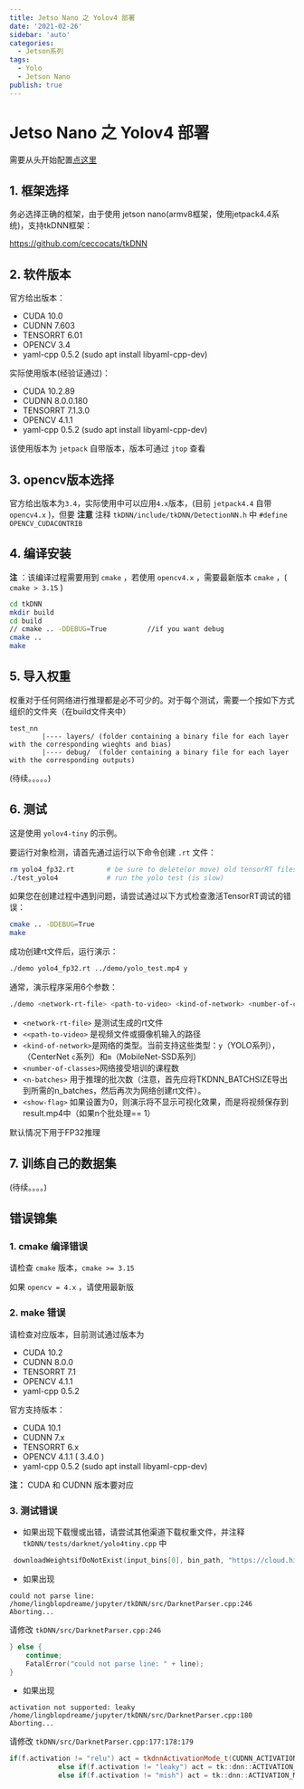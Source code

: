 ```yaml
---
title: Jetso Nano 之 Yolov4 部署
date: '2021-02-26'
sidebar: 'auto'
categories:
  - Jetson系列
tags: 
  - Yolo
  - Jetson Nano
publish: true
---
```


# Jetso Nano 之 Yolov4 部署


需要从头开始配置[点这里](./jetson-nano-zhe.md)

## 1. 框架选择

务必选择正确的框架，由于使用 jetson nano(armv8框架，使用jetpack4.4系统)，支持tkDNN框架：

https://github.com/ceccocats/tkDNN

## 2. 软件版本

官方给出版本：

+ CUDA 10.0
+ CUDNN 7.603
+ TENSORRT 6.01
+ OPENCV 3.4
+ yaml-cpp 0.5.2 (sudo apt install libyaml-cpp-dev)

实际使用版本(经验证通过)：

+ CUDA 10.2.89
+ CUDNN 8.0.0.180
+ TENSORRT 7.1.3.0
+ OPENCV 4.1.1
+ yaml-cpp 0.5.2 (sudo apt install libyaml-cpp-dev)

该使用版本为 `jetpack` 自带版本，版本可通过 `jtop` 查看

## 3. opencv版本选择

官方给出版本为`3.4`，实际使用中可以应用`4.x`版本，(目前 `jetpack4.4` 自带 `opencv4.x` )，但要 **注意** 注释 `tkDNN/include/tkDNN/DetectionNN.h` 中 `#define OPENCV_CUDACONTRIB` 

## 4. 编译安装

**注** ：该编译过程需要用到 `cmake` ，若使用 `opencv4.x` ，需要最新版本 `cmake` ，( `cmake > 3.15` )  

```bash
cd tkDNN
mkdir build
cd build
// cmake .. -DDEBUG=True          //if you want debug
cmake ..
make
```

## 5. 导入权重

权重对于任何网络进行推理都是必不可少的。对于每个测试，需要一个按如下方式组织的文件夹（在build文件夹中）

```
test_nn
        |---- layers/ (folder containing a binary file for each layer with the corresponding wieghts and bias)
        |---- debug/  (folder containing a binary file for each layer with the corresponding outputs)

```

(待续。。。。。)

## 6. 测试

这是使用 `yolov4-tiny` 的示例。

要运行对象检测，请首先通过运行以下命令创建 `.rt` 文件：

```bash
rm yolo4_fp32.rt        # be sure to delete(or move) old tensorRT files
./test_yolo4            # run the yolo test (is slow)
```

如果您在创建过程中遇到问题，请尝试通过以下方式检查激活TensorRT调试的错误：

```bash
cmake .. -DDEBUG=True
make
```

成功创建rt文件后，运行演示：

```bash
./demo yolo4_fp32.rt ../demo/yolo_test.mp4 y
```

通常，演示程序采用6个参数：

```bash
./demo <network-rt-file> <path-to-video> <kind-of-network> <number-of-classes> <n-batches> <show-flag>
```

+ `<network-rt-file>` 是测试生成的rt文件
+ `<<path-to-video>` 是视频文件或摄像机输入的路径
+ `<kind-of-network>`是网络的类型。当前支持这些类型：`y`（YOLO系列），（CenterNet `c`系列）和`m`（MobileNet-SSD系列）
+ `<number-of-classes>`网络接受培训的课程数
+ `<n-batches>` 用于推理的批次数（注意，首先应将TKDNN_BATCHSIZE导出到所需的n_batches，然后再次为网络创建rt文件）。
+ `<show-flag>` 如果设置为0，则演示将不显示可视化效果，而是将视频保存到result.mp4中（如果n个批处理== 1）

默认情况下用于FP32推理

## 7. 训练自己的数据集

(待续。。。。)



## 错误锦集

### 1. cmake 编译错误

请检查 `cmake` 版本，`cmake >= 3.15` 

如果 `opencv = 4.x` ，请使用最新版

### 2. make 错误

请检查对应版本，目前测试通过版本为

+ CUDA 10.2
+ CUDNN 8.0.0
+ TENSORRT 7.1
+ OPENCV 4.1.1
+ yaml-cpp 0.5.2 

官方支持版本：

+ CUDA 10.1
+ CUDNN 7.x
+ TENSORRT 6.x
+ OPENCV 4.1.1 ( 3.4.0 )
+ yaml-cpp 0.5.2 (sudo apt install libyaml-cpp-dev)

**注：** CUDA 和 CUDNN 版本要对应

### 3. 测试错误

- 如果出现下载慢或出错，请尝试其他渠道下载权重文件，并注释 `tkDNN/tests/darknet/yolo4tiny.cpp` 中

```c++
 downloadWeightsifDoNotExist(input_bins[0], bin_path, "https://cloud.hipert.unimore.it/s/iRnc4pSqmx78gJs/download");
```

- 如果出现

```
could not parse line: 
/home/lingblopdreame/jupyter/tkDNN/src/DarknetParser.cpp:246
Aborting...
```

请修改 `tkDNN/src/DarknetParser.cpp:246` 

```c++
} else {
	continue;
	FatalError("could not parse line: " + line);
}
```

- 如果出现

```
activation not supported: leaky
/home/lingblopdreame/jupyter/tkDNN/src/DarknetParser.cpp:180
Aborting...
```

请修改 `tkDNN/src/DarknetParser.cpp:177:178:179` 

```c++
if(f.activation != "relu") act = tkdnnActivationMode_t(CUDNN_ACTIVATION_RELU);
            else if(f.activation != "leaky") act = tk::dnn::ACTIVATION_LEAKY;
            else if(f.activation != "mish") act = tk::dnn::ACTIVATION_MISH;
```







